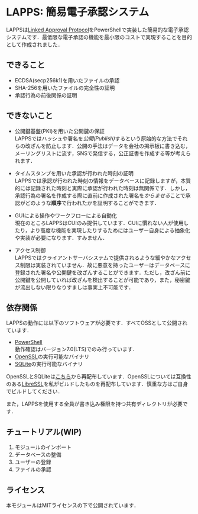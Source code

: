 # LAPPS: 簡易電子承認システム
LAPPSは[Linked Approval Protocol](https://github.com/kittoku/Linked-Approval-Protocol)をPowerShellで実装した簡易的な電子承認システムです．最低限な電子承認の機能を最小限のコストで実現することを目的として作成されました．

## できること
- ECDSA(secp256k1)を用いたファイルの承認
- SHA-256を用いたファイルの完全性の証明
- 承認行為の前後関係の証明

## できないこと
- 公開鍵基盤(PKI)を用いた公開鍵の保証  
LAPPSではハッシュや署名を<i>公開(Publish)</i>するという原始的な方法でそれらの改ざんを防止します．公開の手法はデータを会社の掲示板に書き込む，メーリングリストに流す，SNSで発信する，公正証書を作成する等が考えられます．

- タイムスタンプを用いた承認が行われた時刻の証明  
LAPPSでは承認が行われた時刻の情報をデータベースに記録しますが，本質的には記録された時刻と実際に承認が行われた時刻は無関係です．しかし，承認行為の署名を作成する際に直前に作成された署名を*からませる*ことで承認がどのような**順序**で行われたかを証明することができます．

- GUIによる操作やワークフローによる自動化  
現在のところLAPPSはCUIのみ提供しています．CUIに慣れない人が使用したり，より高度な機能を実現したりするためにはユーザー自身による抽象化や実装が必要になります．すみません．

- アクセス制御  
LAPPSではクライアントサーバシステムで提供されるような細やかなアクセス制限は実装されていません．故に悪意を持ったユーザーはデータベースに登録された署名や公開鍵を改ざんすることができます．ただし，改ざん前に公開鍵を公開していれば改ざんを検出することが可能であり，また，秘密鍵が流出しない限りなりすましは事実上不可能です．


## 依存関係
LAPPSの動作には以下のソフトウェアが必要です．すべてOSSとして公開されています．
- [PowerShell](https://github.com/PowerShell/PowerShell)  
動作確認はバージョン7.0(LTS)でのみ行っています．
- [OpenSSL](https://www.openssl.org)の実行可能なバイナリ
- [SQLite](https://www.sqlite.org)の実行可能なバイナリ

OpenSSLとSQLiteは[こちら](https://github.com/kittoku/LAPPS/releases/latest/download/external.zip)から再配布しています．OpenSSLについては互換性のある[LibreSSL](https://github.com/libressl-portable/portable)を私がビルドしたものを再配布しています．慎重な方はご自身でビルドしてください．  
  
また，LAPPSを使用する全員が書き込み権限を持つ共有ディレクトリが必要です．

## チュートリアル(WIP)
1. モジュールのインポート
2. データベースの整備
3. ユーザーの登録
4. ファイルの承認

## ライセンス
本モジュールはMITライセンスの下で公開されています．
